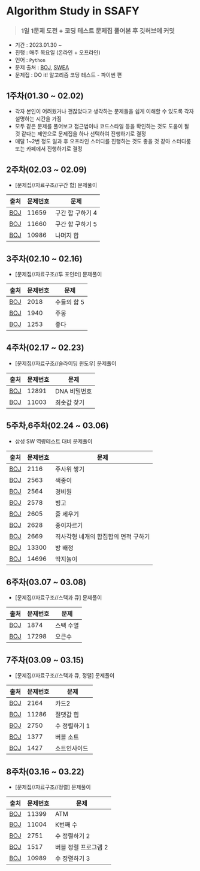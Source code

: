 # Algorithm Study in SSAFY

> ### 1일 1문제 도전 + 코딩 테스트 문제집 풀어본 후 깃허브에 커밋

- 기간 : 2023.01.30 ~ 
- 진행 : 매주 목요일 (온라인 + 오프라인)
- 언어 : `Python`
- 문제 출처 : [BOJ](https://www.acmicpc.net/ "Baekjoon Online Judge"), [SWEA](https://swexpertacademy.com/main/main.do "SW Expert Academy")
- 문제집 : DO it! 알고리즘 코딩 테스트 - 파이썬 편

## 1주차(01.30 ~ 02.02)
- 각자 본인이 어려웠거나 괜찮았다고 생각하는 문제들을 쉽게 이해할 수 있도록 각자 설명하는 시간을 가짐
- 모두 같은 문제를 풀어보고 접근법이나 코드스타일 등을 확인하는 것도 도움이 될 것 같다는 제안으로 문제집을 하나 선택하여 진행하기로 결정
- 매달 1~2번 정도 일과 후 오프라인 스터디를 진행하는 것도 좋을 것 같아 스터디룸 또는 카페에서 진행하기로 결정

## 2주차(02.03 ~ 02.09)
- [문제집//자료구조//구간 합] 문제풀이

| **출처** | **문제번호** | **문제** |
| -------- | ------------ | -------- |
|[BOJ](https://www.acmicpc.net/problem/11659)|11659|구간 합 구하기 4|
|[BOJ](https://www.acmicpc.net/problem/11660)|11660|구간 합 구하기 5|
|[BOJ](https://www.acmicpc.net/problem/10986)|10986|나머지 합|

## 3주차(02.10 ~ 02.16)
- [문제집//자료구조//투 포인터] 문제풀이

| **출처** | **문제번호** | **문제** |
| -------- | ------------ | -------- |
|[BOJ](https://www.acmicpc.net/problem/2018)|2018|수들의 합 5|
|[BOJ](https://www.acmicpc.net/problem/1940)|1940|주몽|
|[BOJ](https://www.acmicpc.net/problem/1253)|1253|좋다|

## 4주차(02.17 ~ 02.23)
- [문제집//자료구조//슬라이딩 윈도우] 문제풀이

| **출처** | **문제번호** | **문제** |
| -------- | ------------ | -------- |
|[BOJ](https://www.acmicpc.net/problem/12891)|12891|DNA 비밀번호|
|[BOJ](https://www.acmicpc.net/problem/11003)|11003|최솟값 찾기|

## 5주차,6주차(02.24 ~ 03.06)
- 삼성 SW 역량테스트 대비 문제풀이

| **출처** | **문제번호** | **문제** |
| --- | --- | --- |
| [BOJ](https://www.acmicpc.net/problem/2116)  | 2116  | 주사위 쌓기 |
| [BOJ](https://www.acmicpc.net/problem/2563)  | 2563  | 색종이 |
| [BOJ](https://www.acmicpc.net/problem/2564)  | 2564  | 경비원 |
| [BOJ](https://www.acmicpc.net/problem/2578)  | 2578  | 빙고 |
| [BOJ](https://www.acmicpc.net/problem/2605)  | 2605  | 줄 세우기 |
| [BOJ](https://www.acmicpc.net/problem/2628)  | 2628  | 종이자르기 |
| [BOJ](https://www.acmicpc.net/problem/2669)  | 2669  | 직사각형 네개의 합집합의 면적 구하기 |
| [BOJ](https://www.acmicpc.net/problem/13300) | 13300 | 방 배정 |
| [BOJ](https://www.acmicpc.net/problem/14696) | 14696 | 딱지놀이 |

## 6주차(03.07 ~ 03.08)
- [문제집//자료구조//스택과 큐] 문제풀이

| **출처** | **문제번호** | **문제** |
| -------- | ------------ | -------- |
|[BOJ](https://www.acmicpc.net/problem/1874)|1874|스택 수열|
|[BOJ](https://www.acmicpc.net/problem/17298)|17298|오큰수|

## 7주차(03.09 ~ 03.15)
- [문제집//자료구조//스택과 큐, 정렬] 문제풀이

| **출처** | **문제번호** | **문제** |
| --- | --- | --- |
| [BOJ](https://www.acmicpc.net/problem/2164)  | 2164  | 카드2 |
| [BOJ](https://www.acmicpc.net/problem/11286) | 11286 | 절댓값 힙 |
| [BOJ](https://www.acmicpc.net/problem/2750)  | 2750  | 수 정렬하기 1 |
| [BOJ](https://www.acmicpc.net/problem/1377)  | 1377  | 버블 소트 |
| [BOJ](https://www.acmicpc.net/problem/1427)  | 1427  | 소트인사이드 |

## 8주차(03.16 ~ 03.22)
- [문제집//자료구조//정렬] 문제풀이

| **출처** | **문제번호** | **문제** |
| --- | --- | --- |
| [BOJ](https://www.acmicpc.net/problem/11399)  | 11399  | ATM |
| [BOJ](https://www.acmicpc.net/problem/11004)  | 11004  | K번째 수 |
| [BOJ](https://www.acmicpc.net/problem/2751)   | 2751   | 수 정렬하기 2 |
| [BOJ](https://www.acmicpc.net/problem/1517)   | 1517   | 버블 정렬 프로그램 2 |
| [BOJ](https://www.acmicpc.net/problem/10989)  | 10989  | 수 정렬하기 3 |